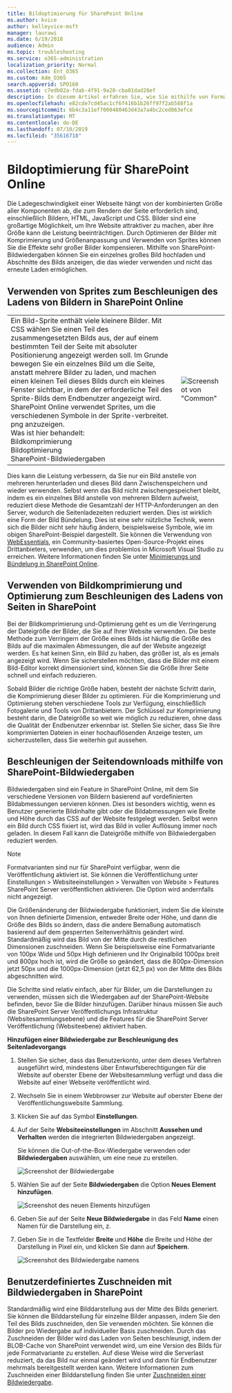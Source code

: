 ```yaml
---
title: Bildoptimierung für SharePoint Online
ms.author: kvice
author: kelleyvice-msft
manager: laurawi
ms.date: 6/19/2018
audience: Admin
ms.topic: troubleshooting
ms.service: o365-administration
localization_priority: Normal
ms.collection: Ent_O365
ms.custom: Adm_O365
search.appverid: SPO160
ms.assetid: c7edb02a-fdab-4f91-9a20-cba01dad28ef
description: In diesem Artikel erfahren Sie, wie Sie mithilfe von Formatvarianten und Sprites die Bildleistung auf Ihren SharePoint Online Websites verbessern.
ms.openlocfilehash: e82cde7cd45ac1cf6f416b1b26ff97f2ab588f1a
ms.sourcegitcommit: 6b4c3a11ef7000480463d43a7a4bc2ced063efce
ms.translationtype: MT
ms.contentlocale: de-DE
ms.lasthandoff: 07/10/2019
ms.locfileid: "35616718"
---
```

# <a name="image-optimization-for-sharepoint-online"></a>Bildoptimierung für SharePoint Online

Die Ladegeschwindigkeit einer Webseite hängt von der kombinierten Größe aller Komponenten ab, die zum Rendern der Seite erforderlich sind, einschließlich Bildern, HTML, JavaScript und CSS. Bilder sind eine großartige Möglichkeit, um Ihre Website attraktiver zu machen, aber ihre Größe kann die Leistung beeinträchtigen. Durch Optimieren der Bilder mit Komprimierung und Größenanpassung und Verwenden von Sprites können Sie die Effekte sehr großer Bilder kompensieren. Mithilfe von SharePoint-Bildwiedergaben können Sie ein einzelnes großes Bild hochladen und Abschnitte des Bilds anzeigen, die das wieder verwenden und nicht das erneute Laden ermöglichen.
  
## <a name="using-sprites-to-speed-up-image-loading-in-sharepoint-online"></a>Verwenden von Sprites zum Beschleunigen des Ladens von Bildern in SharePoint Online

|||
|:-----|:-----|
| Ein Bild-Sprite enthält viele kleinere Bilder. Mit CSS wählen Sie einen Teil des zusammengesetzten Bilds aus, der auf einem bestimmten Teil der Seite mit absoluter Positionierung angezeigt werden soll. Im Grunde bewegen Sie ein einzelnes Bild um die Seite, anstatt mehrere Bilder zu laden, und machen einen kleinen Teil dieses Bilds durch ein kleines Fenster sichtbar, in dem der erforderliche Teil des Sprite-Bilds dem Endbenutzer angezeigt wird. SharePoint Online verwendet Sprites, um die verschiedenen Symbole in der Sprite-verbreitet. png anzuzeigen.  <br/>  Was ist hier behandelt:  <br/>  Bildkomprimierung  <br/>  Bildoptimierung  <br/>  SharePoint-Bildwiedergaben  <br/> |![Screenshot von "Common"](media/cc5cdee1-8e54-4537-9a8a-8854f4ee849f.png)|
   
Dies kann die Leistung verbessern, da Sie nur ein Bild anstelle von mehreren herunterladen und dieses Bild dann Zwischenspeichern und wieder verwenden. Selbst wenn das Bild nicht zwischengespeichert bleibt, indem es ein einzelnes Bild anstelle von mehreren Bildern aufweist, reduziert diese Methode die Gesamtzahl der HTTP-Anforderungen an den Server, wodurch die Seitenladezeiten reduziert werden. Dies ist wirklich eine Form der Bild Bündelung. Dies ist eine sehr nützliche Technik, wenn sich die Bilder nicht sehr häufig ändern, beispielsweise Symbole, wie im obigen SharePoint-Beispiel dargestellt. Sie können die Verwendung von [WebEssentials](http://vswebessentials.com/), ein Community-basiertes Open-Source-Projekt eines Drittanbieters, verwenden, um dies problemlos in Microsoft Visual Studio zu erreichen. Weitere Informationen finden Sie unter [Minimierungs und Bündelung in SharePoint Online](https://go.microsoft.com/fwlink/?LinkId=708698).
  
## <a name="using-image-compression-and-optimization-to-speed-up-page-loading-in-sharepoint"></a>Verwenden von Bildkomprimierung und Optimierung zum Beschleunigen des Ladens von Seiten in SharePoint

Bei der Bildkomprimierung und-Optimierung geht es um die Verringerung der Dateigröße der Bilder, die Sie auf Ihrer Website verwenden. Die beste Methode zum Verringern der Größe eines Bilds ist häufig die Größe des Bilds auf die maximalen Abmessungen, die auf der Website angezeigt werden. Es hat keinen Sinn, ein Bild zu haben, das größer ist, als es jemals angezeigt wird. Wenn Sie sicherstellen möchten, dass die Bilder mit einem Bild-Editor korrekt dimensioniert sind, können Sie die Größe Ihrer Seite schnell und einfach reduzieren.
  
Sobald Bilder die richtige Größe haben, besteht der nächste Schritt darin, die Komprimierung dieser Bilder zu optimieren. Für die Komprimierung und Optimierung stehen verschiedene Tools zur Verfügung, einschließlich Fotogalerie und Tools von Drittanbietern. Der Schlüssel zur Komprimierung besteht darin, die Dateigröße so weit wie möglich zu reduzieren, ohne dass die Qualität der Endbenutzer erkennbar ist. Stellen Sie sicher, dass Sie Ihre komprimierten Dateien in einer hochauflösenden Anzeige testen, um sicherzustellen, dass Sie weiterhin gut aussehen.
  
## <a name="speed-up-page-downloads-by-using-sharepoint-image-renditions"></a>Beschleunigen der Seitendownloads mithilfe von SharePoint-Bildwiedergaben

Bildwiedergaben sind ein Feature in SharePoint Online, mit dem Sie verschiedene Versionen von Bildern basierend auf vordefinierten Bildabmessungen servieren können. Dies ist besonders wichtig, wenn es Benutzer generierte Bildinhalte gibt oder die Bildabmessungen wie Breite und Höhe durch das CSS auf der Website festgelegt werden. Selbst wenn ein Bild durch CSS fixiert ist, wird das Bild in voller Auflösung immer noch geladen. In diesem Fall kann die Dateigröße mithilfe von Bildwiedergaben reduziert werden.
  
> [!NOTE]
> Formatvarianten sind nur für SharePoint verfügbar, wenn die Veröffentlichung aktiviert ist. Sie können die Veröffentlichung unter Einstellungen \> Websiteeinstellungen \> Verwalten von Website \> Features SharePoint Server veröffentlichen aktivieren. Die Option wird andernfalls nicht angezeigt. 
  
Die Größenänderung der Bildwiedergabe funktioniert, indem Sie die kleinste von Ihnen definierte Dimension, entweder Breite oder Höhe, und dann die Größe des Bilds so ändern, dass die andere Bemaßung automatisch basierend auf dem gesperrten Seitenverhältnis geändert wird. Standardmäßig wird das Bild von der Mitte durch die restlichen Dimensionen zuschneiden. Wenn Sie beispielsweise eine Formatvariante von 100px Wide und 50px High definieren und Ihr Originalbild 1000px breit und 800px hoch ist, wird die Größe so geändert, dass die 800px-Dimension jetzt 50px und die 1000px-Dimension (jetzt 62,5 px) von der Mitte des Bilds abgeschnitten wird.
  
Die Schritte sind relativ einfach, aber für Bilder, um die Darstellungen zu verwenden, müssen sich die Wiedergaben auf der SharePoint-Website befinden, bevor Sie die Bilder hinzufügen. Darüber hinaus müssen Sie auch die SharePoint Server Veröffentlichungs Infrastruktur (Websitesammlungsebene) und die Features für die SharePoint Server Veröffentlichung (Websiteebene) aktiviert haben.
  
 **Hinzufügen einer Bildwiedergabe zur Beschleunigung des Seitenladevorgangs**
  
1. Stellen Sie sicher, dass das Benutzerkonto, unter dem dieses Verfahren ausgeführt wird, mindestens über Entwurfsberechtigungen für die Website auf oberster Ebene der Websitesammlung verfügt und dass die Website auf einer Webseite veröffentlicht wird.
    
2. Wechseln Sie in einem Webbrowser zur Website auf oberster Ebene der Veröffentlichungswebsite Sammlung.
    
3. Klicken Sie auf das Symbol **Einstellungen**. 
    
4. Auf der Seite **Websiteeinstellungen** im Abschnitt **Aussehen und Verhalten** werden die integrierten Bildwiedergaben angezeigt. 
    
    Sie können die Out-of-the-Box-Wiedergabe verwenden oder **Bildwiedergaben** auswählen, um eine neue zu erstellen. 
    
    ![Screenshot der Bildwiedergabe](media/eaae0d53-657d-47ef-b687-65c5167eae4d.PNG)
  
5. Wählen Sie auf der Seite **Bildwiedergaben** die Option **Neues Element hinzufügen**.
    
    ![Screenshot des neuen Elements hinzufügen](media/8cede22e-52bf-4d9d-99cb-162f2f6ce92b.PNG)
  
6. Geben Sie auf der Seite **Neue Bildwiedergabe** in das Feld **Name** einen Namen für die Darstellung ein, z. 
    
7. Geben Sie in die Textfelder **Breite** und **Höhe** die Breite und Höhe der Darstellung in Pixel ein, und klicken Sie dann auf **Speichern**.
    
    ![Screenshot des Bildwiedergabe namens](media/5a6119ed-c163-40df-a4db-ec629d15607d.PNG)
  
## <a name="custom-cropping-with-image-renditions-in-sharepoint"></a>Benutzerdefiniertes Zuschneiden mit Bildwiedergaben in SharePoint

Standardmäßig wird eine Bilddarstellung aus der Mitte des Bilds generiert. Sie können die Bilddarstellung für einzelne Bilder anpassen, indem Sie den Teil des Bilds zuschneiden, den Sie verwenden möchten. Sie können die Bilder pro Wiedergabe auf individueller Basis zuschneiden. Durch das Zuschneiden der Bilder wird das Laden von Seiten beschleunigt, indem der BLOB-Cache von SharePoint verwendet wird, um eine Version des Bilds für jede Formatvariante zu erstellen. Auf diese Weise wird die Serverlast reduziert, da das Bild nur einmal geändert wird und dann für Endbenutzer mehrmals bereitgestellt werden kann. Weitere Informationen zum Zuschneiden einer Bilddarstellung finden Sie unter [Zuschneiden einer Bildwiedergabe](https://go.microsoft.com/fwlink/p/?LinkId=525626).
  


